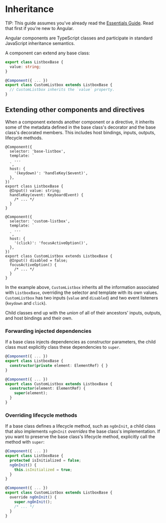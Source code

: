 # Inheritance

TIP: This guide assumes you've already read the [Essentials Guide](essentials). Read that first if you're new to Angular.

Angular components are TypeScript classes and participate in standard JavaScript inheritance
semantics.

A component can extend any base class:

```ts
export class ListboxBase {
  value: string;
}

@Component({ ... })
export class CustomListbox extends ListboxBase {
  // CustomListbox inherits the `value` property.
}
```

## Extending other components and directives

When a component extends another component or a directive, it inherits some of the metadata defined in
the base class's decorator and the base class's decorated members. This includes
host bindings, inputs, outputs, lifecycle methods.

```angular-ts
@Component({
  selector: 'base-listbox',
  template: `
    ...
  `,
  host: {
    '(keydown)': 'handleKey($event)',
  },
})
export class ListboxBase {
  @Input() value: string;
  handleKey(event: KeyboardEvent) {
    /* ... */
  }
}

@Component({
  selector: 'custom-listbox',
  template: `
    ...
  `,
  host: {
    '(click)': 'focusActiveOption()',
  },
})
export class CustomListbox extends ListboxBase {
  @Input() disabled = false;
  focusActiveOption() {
    /* ... */
  }
}
```

In the example above, `CustomListbox` inherits all the information associated with `ListboxBase`,
overriding the selector and template with its own values. `CustomListbox` has two inputs (`value`
and `disabled`) and two event listeners (`keydown` and `click`).

Child classes end up with the _union_ of all of their ancestors' inputs, outputs, and host bindings
and their own.

### Forwarding injected dependencies

If a base class injects dependencies as constructor parameters, the child class must explicitly class these dependencies to `super`.

```ts
@Component({ ... })
export class ListboxBase {
  constructor(private element: ElementRef) { }
}

@Component({ ... })
export class CustomListbox extends ListboxBase {
  constructor(element: ElementRef) {
    super(element);
  }
}
```

### Overriding lifecycle methods

If a base class defines a lifecycle method, such as `ngOnInit`, a child class that also
implements `ngOnInit` _overrides_ the base class's implementation. If you want to preserve the base
class's lifecycle method, explicitly call the method with `super`:

```ts
@Component({ ... })
export class ListboxBase {
  protected isInitialized = false;
  ngOnInit() {
    this.isInitialized = true;
  }
}

@Component({ ... })
export class CustomListbox extends ListboxBase {
  override ngOnInit() {
    super.ngOnInit();
    /* ... */
  }
}
```
